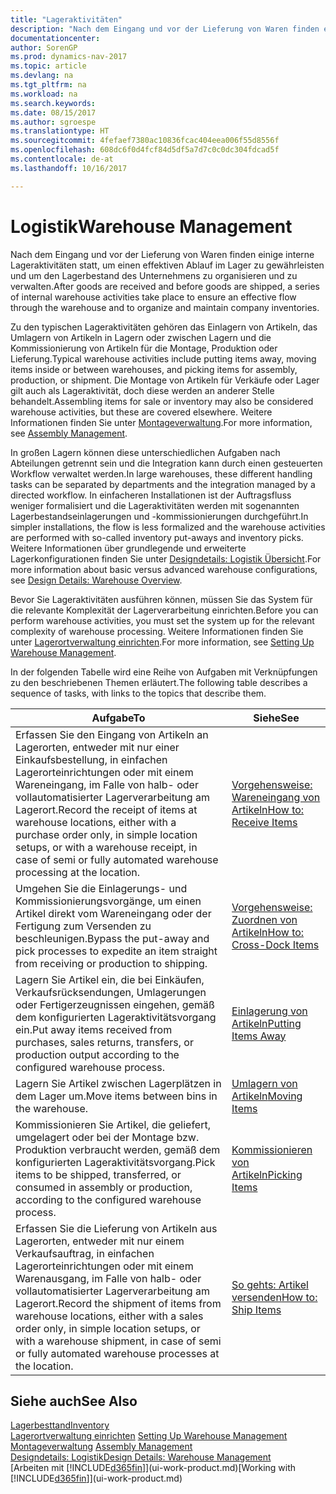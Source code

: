 ```yaml
---
title: "Lageraktivitäten"
description: "Nach dem Eingang und vor der Lieferung von Waren finden einige interne Lageraktivitäten statt, um einen effektiven Ablauf im Lager zu gewährleisten und um den Lagerbestand des Unternehmens zu organisieren und zu verwalten."
documentationcenter: 
author: SorenGP
ms.prod: dynamics-nav-2017
ms.topic: article
ms.devlang: na
ms.tgt_pltfrm: na
ms.workload: na
ms.search.keywords: 
ms.date: 08/15/2017
ms.author: sgroespe
ms.translationtype: HT
ms.sourcegitcommit: 4fefaef7380ac10836fcac404eea006f55d8556f
ms.openlocfilehash: 608dc6f0d4fcf84d5df5a7d7c0c0dc304fdcad5f
ms.contentlocale: de-at
ms.lasthandoff: 10/16/2017

---
```

# <a name="warehouse-management"></a><span data-ttu-id="33bf7-103">Logistik</span><span class="sxs-lookup"><span data-stu-id="33bf7-103">Warehouse Management</span></span>
<span data-ttu-id="33bf7-104">Nach dem Eingang und vor der Lieferung von Waren finden einige interne Lageraktivitäten statt, um einen effektiven Ablauf im Lager zu gewährleisten und um den Lagerbestand des Unternehmens zu organisieren und zu verwalten.</span><span class="sxs-lookup"><span data-stu-id="33bf7-104">After goods are received and before goods are shipped, a series of internal warehouse activities take place to ensure an effective flow through the warehouse and to organize and maintain company inventories.</span></span>

<span data-ttu-id="33bf7-105">Zu den typischen Lageraktivitäten gehören das Einlagern von Artikeln, das Umlagern von Artikeln in Lagern oder zwischen Lagern und die Kommissionierung von Artikeln für die Montage, Produktion oder Lieferung.</span><span class="sxs-lookup"><span data-stu-id="33bf7-105">Typical warehouse activities include putting items away, moving items inside or between warehouses, and picking items for assembly, production, or shipment.</span></span> <span data-ttu-id="33bf7-106">Die Montage von Artikeln für Verkäufe oder Lager gilt auch als Lageraktivität, doch diese werden an anderer Stelle behandelt.</span><span class="sxs-lookup"><span data-stu-id="33bf7-106">Assembling items for sale or inventory may also be considered warehouse activities, but these are covered elsewhere.</span></span> <span data-ttu-id="33bf7-107">Weitere Informationen finden Sie unter [Montageverwaltung](assembly-assemble-items.md).</span><span class="sxs-lookup"><span data-stu-id="33bf7-107">For more information, see [Assembly Management](assembly-assemble-items.md).</span></span>  

<span data-ttu-id="33bf7-108">In großen Lagern können diese unterschiedlichen Aufgaben nach Abteilungen getrennt sein und die Integration kann durch einen gesteuerten Workflow verwaltet werden.</span><span class="sxs-lookup"><span data-stu-id="33bf7-108">In large warehouses, these different handling tasks can be separated by departments and the integration managed by a directed workflow.</span></span> <span data-ttu-id="33bf7-109">In einfacheren Installationen ist der Auftragsfluss weniger formalisiert und die Lageraktivitäten werden mit sogenannten Lagerbestandseinlagerungen und -kommissionierungen durchgeführt.</span><span class="sxs-lookup"><span data-stu-id="33bf7-109">In simpler installations, the flow is less formalized and the warehouse activities are performed with so-called inventory put-aways and inventory picks.</span></span> <span data-ttu-id="33bf7-110">Weitere Informationen über grundlegende und erweiterte Lagerkonfigurationen finden Sie unter [Designdetails: Logistik Übersicht](design-details-warehouse-overview.md).</span><span class="sxs-lookup"><span data-stu-id="33bf7-110">For more information about basic versus advanced warehouse configurations, see [Design Details: Warehouse Overview](design-details-warehouse-overview.md).</span></span>

<span data-ttu-id="33bf7-111">Bevor Sie Lageraktivitäten ausführen können, müssen Sie das System für die relevante Komplexität der Lagerverarbeitung einrichten.</span><span class="sxs-lookup"><span data-stu-id="33bf7-111">Before you can perform warehouse activities, you must set the system up for the relevant complexity of warehouse processing.</span></span> <span data-ttu-id="33bf7-112">Weitere Informationen finden Sie unter [Lagerortverwaltung einrichten](warehouse-setup-warehouse.md).</span><span class="sxs-lookup"><span data-stu-id="33bf7-112">For more information, see [Setting Up Warehouse Management](warehouse-setup-warehouse.md).</span></span>

 <span data-ttu-id="33bf7-113">In der folgenden Tabelle wird eine Reihe von Aufgaben mit Verknüpfungen zu den beschriebenen Themen erläutert.</span><span class="sxs-lookup"><span data-stu-id="33bf7-113">The following table describes a sequence of tasks, with links to the topics that describe them.</span></span>   

|<span data-ttu-id="33bf7-114">**Aufgabe**</span><span class="sxs-lookup"><span data-stu-id="33bf7-114">**To**</span></span>|<span data-ttu-id="33bf7-115">**Siehe**</span><span class="sxs-lookup"><span data-stu-id="33bf7-115">**See**</span></span>|  
|------------|-------------|  
|<span data-ttu-id="33bf7-116">Erfassen Sie den Eingang von Artikeln an Lagerorten, entweder mit nur einer Einkaufsbestellung, in einfachen Lagerorteinrichtungen oder mit einem Wareneingang, im Falle von halb- oder vollautomatisierter Lagerverarbeitung am Lagerort.</span><span class="sxs-lookup"><span data-stu-id="33bf7-116">Record the receipt of items at warehouse locations, either with a purchase order only, in simple location setups, or with a warehouse receipt, in case of semi or fully automated warehouse processing at the location.</span></span>|[<span data-ttu-id="33bf7-117">Vorgehensweise: Wareneingang von Artikeln</span><span class="sxs-lookup"><span data-stu-id="33bf7-117">How to: Receive Items</span></span>](warehouse-how-receive-items.md)|
|<span data-ttu-id="33bf7-118">Umgehen Sie die Einlagerungs- und Kommissionierungsvorgänge, um einen Artikel direkt vom Wareneingang oder der Fertigung zum Versenden zu beschleunigen.</span><span class="sxs-lookup"><span data-stu-id="33bf7-118">Bypass the put-away and pick processes to expedite an item straight from receiving or production to shipping.</span></span>|[<span data-ttu-id="33bf7-119">Vorgehensweise: Zuordnen von Artikeln</span><span class="sxs-lookup"><span data-stu-id="33bf7-119">How to: Cross-Dock Items</span></span>](warehouse-how-to-cross-dock-items.md)|    
|<span data-ttu-id="33bf7-120">Lagern Sie Artikel ein, die bei Einkäufen, Verkaufsrücksendungen, Umlagerungen oder Fertigerzeugnissen eingehen, gemäß dem konfigurierten Lageraktivitätsvorgang ein.</span><span class="sxs-lookup"><span data-stu-id="33bf7-120">Put away items received from purchases, sales returns, transfers, or production output according to the configured warehouse process.</span></span>|[<span data-ttu-id="33bf7-121">Einlagerung von Artikeln</span><span class="sxs-lookup"><span data-stu-id="33bf7-121">Putting Items Away</span></span>](warehouse-put-away-items.md)|
|<span data-ttu-id="33bf7-122">Lagern Sie Artikel zwischen Lagerplätzen in dem Lager um.</span><span class="sxs-lookup"><span data-stu-id="33bf7-122">Move items between bins in the warehouse.</span></span>|[<span data-ttu-id="33bf7-123">Umlagern von Artikeln</span><span class="sxs-lookup"><span data-stu-id="33bf7-123">Moving Items</span></span>](warehouse-move-items.md)|
|<span data-ttu-id="33bf7-124">Kommissionieren Sie Artikel, die geliefert, umgelagert oder bei der Montage bzw. Produktion verbraucht werden, gemäß dem konfigurierten Lageraktivitätsvorgang.</span><span class="sxs-lookup"><span data-stu-id="33bf7-124">Pick items to be shipped, transferred, or consumed in assembly or production, according to the configured warehouse process.</span></span>|[<span data-ttu-id="33bf7-125">Kommissionieren von Artikeln</span><span class="sxs-lookup"><span data-stu-id="33bf7-125">Picking Items</span></span>](warehouse-pick-items.md)|
|<span data-ttu-id="33bf7-126">Erfassen Sie die Lieferung von Artikeln aus Lagerorten, entweder mit nur einem Verkaufsauftrag, in einfachen Lagerorteinrichtungen oder mit einem Warenausgang, im Falle von halb- oder vollautomatisierter Lagerverarbeitung am Lagerort.</span><span class="sxs-lookup"><span data-stu-id="33bf7-126">Record the shipment of items from warehouse locations, either with a sales order only, in simple location setups, or with a warehouse shipment, in case of semi or fully automated warehouse processes at the location.</span></span>|[<span data-ttu-id="33bf7-127">So gehts: Artikel versenden</span><span class="sxs-lookup"><span data-stu-id="33bf7-127">How to: Ship Items</span></span>](warehouse-how-ship-items.md)|  

## <a name="see-also"></a><span data-ttu-id="33bf7-128">Siehe auch</span><span class="sxs-lookup"><span data-stu-id="33bf7-128">See Also</span></span>  
 [<span data-ttu-id="33bf7-129">Lagerbesttand</span><span class="sxs-lookup"><span data-stu-id="33bf7-129">Inventory</span></span>](inventory-manage-inventory.md)  
 <span data-ttu-id="33bf7-130">[Lagerortverwaltung einrichten](warehouse-setup-warehouse.md)   </span><span class="sxs-lookup"><span data-stu-id="33bf7-130">[Setting Up Warehouse Management](warehouse-setup-warehouse.md)   </span></span>  
 <span data-ttu-id="33bf7-131">[Montageverwaltung](assembly-assemble-items.md)  </span><span class="sxs-lookup"><span data-stu-id="33bf7-131">[Assembly Management](assembly-assemble-items.md)  </span></span>  
[<span data-ttu-id="33bf7-132">Designdetails: Logistik</span><span class="sxs-lookup"><span data-stu-id="33bf7-132">Design Details: Warehouse Management</span></span>](design-details-warehouse-management.md)  
 <span data-ttu-id="33bf7-133">[Arbeiten mit [!INCLUDE[d365fin](includes/d365fin_md.md)]](ui-work-product.md)</span><span class="sxs-lookup"><span data-stu-id="33bf7-133">[Working with [!INCLUDE[d365fin](includes/d365fin_md.md)]](ui-work-product.md)</span></span>  

